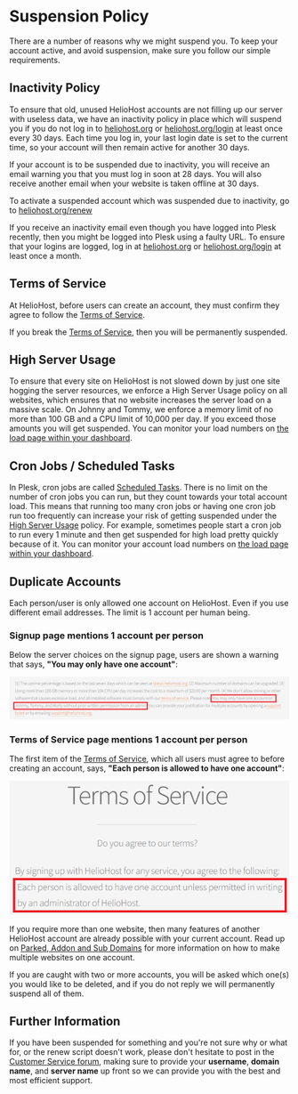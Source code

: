 # Suspension Policy

There are a number of reasons why we might suspend you. To keep your account active, and avoid suspension, make sure you follow our simple requirements.

## Inactivity Policy

To ensure that old, unused HelioHost accounts are not filling up our server with useless data, we have an inactivity policy in place which will suspend you if you do not log in to [heliohost.org](https://heliohost.org/) or [heliohost.org/login](https://heliohost.org/login/) at least once every 30 days. Each time you log in, your last login date is set to the current time, so your account will then remain active for another 30 days.

If your account is to be suspended due to inactivity, you will receive an email warning you that you must log in soon at 28 days. You will also receive another email when your website is taken offline at 30 days.

To activate a suspended account which was suspended due to inactivity, go to [heliohost.org/renew](http://heliohost.org/renew/)

If you receive an inactivity email even though you have logged into Plesk recently, then you might be logged into Plesk using a faulty URL. To ensure that your logins are logged, log in at [heliohost.org](https://heliohost.org/) or [heliohost.org/login](https://heliohost.org/login/) at least once a month.

## Terms of Service

At HelioHost, before users can create an account, they must confirm they agree to follow the [Terms of Service](../hosting/terms.md). 

If you break the [Terms of Service](../hosting/terms.md), then you will be permanently suspended.

## High Server Usage

To ensure that every site on HelioHost is not slowed down by just one site hogging the server resources, we enforce a High Server Usage policy on all websites, which ensures that no website increases the server load on a massive scale. On Johnny and Tommy, we enforce a memory limit of no more than 100 GB and a CPU limit of 10,000 per day. If you exceed those amounts you will get suspended. You can monitor your load numbers on [the load page within your dashboard](https://heliohost.org/dashboard/load/).

## Cron Jobs / Scheduled Tasks

In Plesk, cron jobs are called [Scheduled Tasks](../tutorials/plesk/cron-jobs.md). There is no limit on the number of cron jobs you can run, but they count towards your total account load. This means that running too many cron jobs or having one cron job run too frequently can increase your risk of getting suspended under the [High Server Usage](/accounts/suspension-policy.md#high-server-usage) policy. For example, sometimes people start a cron job to run every 1 minute and then get suspended for high load pretty quickly because of it. You can monitor your account load numbers on [the load page within your dashboard](https://heliohost.org/dashboard/load/).

## Duplicate Accounts

Each person/user is only allowed one account on HelioHost. Even if you use different email addresses. The limit is 1 account per human being. 

### Signup page mentions 1 account per person

Below the server choices on the signup page, users are shown a warning that says, **"You may only have one account"**: 

![](../.gitbook/assets/mutiple-acct-warning-1.png)

### Terms of Service page mentions 1 account per person

The first item of the [Terms of Service](../hosting/terms.md), which all users must agree to before creating an account, says, **"Each person is allowed to have one account"**:

![](../.gitbook/assets/mutiple-acct-warning-2.png)

If you require more than one website, then many features of another HelioHost account are already possible with your current account. Read up on [Parked, Addon and Sub Domains](../management/parked-addon-and-sub-domains.md) for more information on how to make multiple websites on one account.

If you are caught with two or more accounts, you will be asked which one(s) you would like to be deleted, and if you do not reply we will permanently suspend all of them.

## Further Information

If you have been suspended for something and you're not sure why or what for, or the renew script doesn't work, please don't hesitate to post in the [Customer Service forum](https://helionet.org/index/forum/45-customer-service/), making sure to provide your **username**, **domain name**, and **server name** up front so we can provide you with the best and most efficient support.